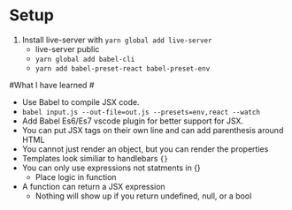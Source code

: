# Setup #
1. Install live-server with `yarn global add live-server`
    - live-server public
    - `yarn global add babel-cli`
    - `yarn add babel-preset-react babel-preset-env`

#What I have learned #
- Use Babel to compile JSX code. 
- `babel input.js --out-file=out.js --presets=env,react --watch`
- Add Babel Es6/Es7 vscode plugin for better support for JSX. 
- You can put JSX tags on their own line and can add parenthesis around HTML
- You cannot just render an object, but you can render the properties
- Templates look similiar to handlebars `{}`
- You can only use expressions not statments in {}
    - Place logic in function
- A function can return a JSX expression
    - Nothing will show up if you return undefined, null, or a bool